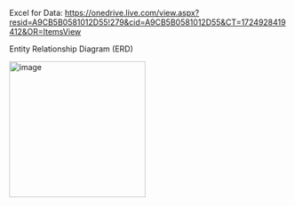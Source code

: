 Excel for Data: 
https://onedrive.live.com/view.aspx?resid=A9CB5B0581012D55!279&cid=A9CB5B0581012D55&CT=1724928419412&OR=ItemsView

Entity Relationship Diagram (ERD)

<img width="245" alt="image" src="https://github.com/user-attachments/assets/2b65c150-e353-4fc2-9c96-03a1e5cbfb1e">
